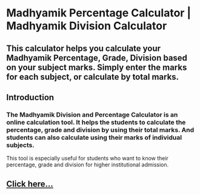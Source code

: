 # Madhyamik Percentage Calculator | Madhyamik Division Calculator
## This calculator helps you calculate your Madhyamik Percentage, Grade, Division based on your subject marks. Simply enter the marks for each subject, or calculate by total marks.

## Introduction
### The Madhyamik Division and Percentage Calculator is an online calculation tool. It helps the students to calculate the percentage, grade and division by using their total marks. And students can also calculate using their marks of individual subjects.
This tool is especially useful for students who want to know their percentage, grade and division for higher institutional admission.

## [Click here...](https://techinbengali.com/madhyamik-percentage-calculator/)
